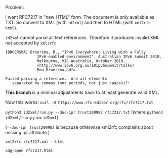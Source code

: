 Problem:

I want RFC7217 in "new HTML" form. The document is only available as TXT. So convert to XML (with `id2xml`) and then to HTML (with `xml2rfc --html`).

`id2xml` cannot parse all text references. Therefore it produces invalid XML not accepted by `xml2rfc`.

```
[BROERSMA] Broersma, R., "IPv6 Everywhere: Living with a Fully
              IPv6-enabled environment", Australian IPv6 Summit 2010,
              Melbourne, VIC Australia, October 2010,
              <http://www.ipv6.org.au/10ipv6summit/talks/
              Ron_Broersma.pdf>.

Failed parsing a reference.  Are all elements
   separated by commas (not periods, not just spaces)?:
```

**This branch** is a minimal adjustments hack to at least generate valid XML.

Now this works:
`curl -O https://www.rfc-editor.org/rfc/rfc7217.txt`

`python3 id2xml/run.py --doc-ipr trust200902 rfc7217.txt` (where `python3 id2xml/run.py` == `id2xml`)

(`--doc-ipr trust200902` is because otherwise xml2rfc complains about missing ipr attribute.)

`xml2rfc rfc7217.xml --html`

`xdg-open rfc7217.html`